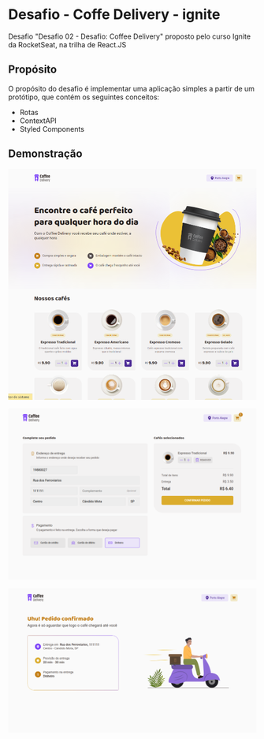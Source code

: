 # Desafio - Coffe Delivery - ignite

Desafio "Desafio 02 - Desafio: Coffee Delivery"
proposto pelo curso Ignite da RocketSeat, na trilha de React.JS


## Propósito

O propósito do desafio é implementar uma aplicação simples a partir de um protótipo, que contém os seguintes conceitos:
- Rotas
- ContextAPI
- Styled Components

## Demonstração

![demo](./midias/01-home.png)


![demo](./midias/02-checkout.png)


![demo](./midias/03-confirmacao.png)
